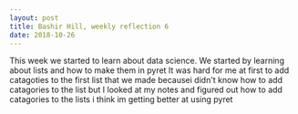 ```yaml
---
layout: post
title: Bashir Hill, weekly reflection 6
date: 2018-10-26 
---
```


This week we started to learn about data science. We started by learning about lists and how to make them in pyret It was hard for me at first to add catagoties to the first list that we made becausei didn't know how to add catagories to the list but I looked at my notes and figured out how to add catagories to the lists i think im getting better at using pyret




